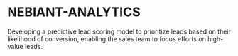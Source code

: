 # NEBIANT-ANALYTICS
Developing a predictive lead scoring model to prioritize leads based on their likelihood of conversion, enabling the sales team to focus efforts on high-value leads.

